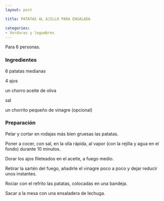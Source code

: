 ```yaml
---
layout: post

title: PATATAS AL AJILLO PARA ENSALADA

categories:
- Verduras y legumbres
---
```

Para 6 personas.

<h3>Ingredientes</h3>
6 patatas medianas

4 ajos

un chorro aceite de oliva

sal

un chorrito pequeño de vinagre (opcional)

<h3>Preparación</h3>
Pelar y cortar en rodajas más bien gruesas las patatas.

Poner a cocer, con sal, en la olla rápida, al vapor (con la rejilla y agua en el fondo) durante 10 minutos.

Dorar los ajos fileteados en el aceite, a fuego medio.

Retirar la sartén del fuego, añadirle el vinagre poco a poco y dejar reducir unos instantes.

Rociar con el refrito las patatas, colocadas en una bandeja.

Sacar a la mesa con una ensaladera de lechuga.
